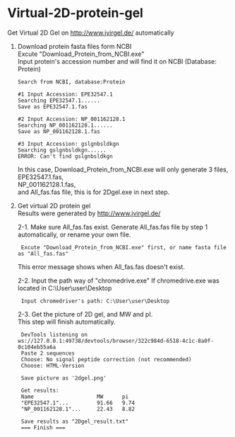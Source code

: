 # Virtual-2D-protein-gel
Get Virtual 2D Gel on http://www.jvirgel.de/ automatically

1. Download protein fasta files form NCBI  
    Excute "Download_Protein_from_NCBI.exe"  
    Input protein's accession number and will find it on NCBI (Database: Protein)

    ```
    Search from NCBI, database:Protein

    #1 Input Accession: EPE32547.1
    Searching EPE32547.1......
    Save as EPE32547.1.fas

    #2 Input Accession: NP_001162128.1
    Searching NP_001162128.1......
    Save as NP_001162128.1.fas
   
    #3 Input Accession: gslgnbsldkgn
    Searching gslgnbsldkgn......
    ERROR: Can't find gslgnbsldkgn
    ```
 
    In this case, Download_Protein_from_NCBI.exe will only generate 3 files,  
    EPE32547.1.fas,  
    NP_001162128.1.fas,  
    and All_fas.fas file, this is for 2Dgel.exe in next step.
   
2. Get virtual 2D protein gel  
    Results were generated by http://www.jvirgel.de/
   
    2-1. Make sure All_fas.fas exist.
        Generate All_fas.fas file by step 1 automatically, or rename your own file.
        

        Excute "Download_Protein_from_NCBI.exe" first, or name fasta file as "All_fas.fas"

    This error message shows when All_fas.fas doesn't exist.
        
    2-2. Input the path way of "chromedrive.exe"
        If chromedrive.exe was located in C:\User\user\Desktop
        

        Input chromedriver's path: C:\User\user\Desktop

        
    2-3. Get the picture of 2D gel, and MW and pI.  
        This step will finish automatically.
        

        DevTools listening on ws://127.0.0.1:49738/devtools/browser/322c984d-6518-4c1c-8a0f-0c104eb55a6a
        Paste 2 sequences
        Choose: No signal peptide correction (not recommended)
        Choose: HTML-Version
                   
        Save picture as '2dgel.png'
          
        Get results:
        Name                    MW      pi
        "EPE32547.1"...         91.66   9.74
        "NP_001162128.1"...     22.43   8.82
           
        Save results as "2Dgel_result.txt"
        === Finish ===

        
